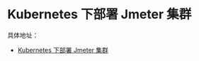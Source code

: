 # Kubernetes 下部署 Jmeter 集群

具体地址： 
- [Kubernetes 下部署 Jmeter 集群](https://zuozewei.blog.csdn.net/article/details/115299107)

